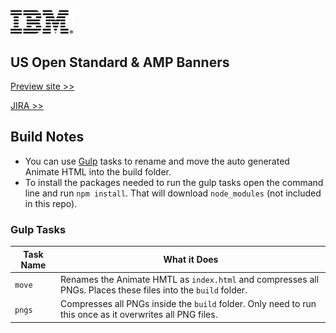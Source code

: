 <img src="preview/assets/images/ibm-logo.png" alt="IBM" width="100"/>

## US Open Standard & AMP Banners

[Preview site >>](https://www.campaign.hogarthww.digital/ctus-ibm/ibm-h214878/preview/)

[JIRA >>](https://hogarthdigital.atlassian.net/browse/CTUS-388)

## Build Notes

- You can use [Gulp](https://gulpjs.com/docs/en/getting-started/quick-start/) tasks to rename and move the auto generated Animate HTML into the build folder. 
- To install the packages needed to run the gulp tasks open the command line and run `npm install`. That will download `node_modules` (not included in this repo).

### Gulp Tasks

Task Name    | What it Does
-------------|-----------
`move` | Renames the Animate HMTL as `index.html` and compresses all PNGs. Places these files into the `build` folder.
`pngs` | Compresses all PNGs inside the `build` folder. Only need to run this once as it overwrites all PNG files.